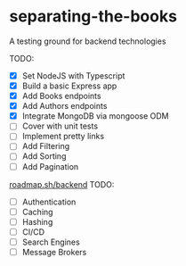 # separating-the-books

A testing ground for backend technologies

TODO:

- [x] Set NodeJS with Typescript
- [x] Build a basic Express app
- [x] Add Books endpoints
- [x] Add Authors endpoints
- [x] Integrate MongoDB via mongoose ODM
- [ ] Cover with unit tests
- [ ] Implement pretty links
- [ ] Add Filtering
- [ ] Add Sorting
- [ ] Add Pagination

[roadmap.sh/backend](https://roadmap.sh/backend) TODO:

- [ ] Authentication
- [ ] Caching
- [ ] Hashing
- [ ] CI/CD
- [ ] Search Engines
- [ ] Message Brokers
